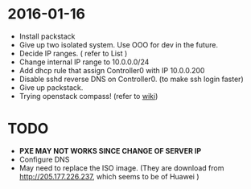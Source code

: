 # 2016-01-16

* Install packstack
* Give up two isolated system. Use OOO for dev in the future.
* Decide IP ranges. ( refer to List )
* Change internal IP range to 10.0.0.0/24
* Add dhcp rule that assign Controller0 with IP 10.0.0.200
* Disable sshd reverse DNS on Controller0. (to make ssh login faster)
* Give up packstack.
* Trying openstack compass! (refer to [wiki](https://github.com/csie-cloud/wiki/wiki/Compass))
 

# TODO

* **PXE MAY NOT WORKS SINCE CHANGE OF SERVER IP**
* Configure DNS
* May need to replace the ISO image. (They are download from http://205.177.226.237, which seems to be of Huawei )
